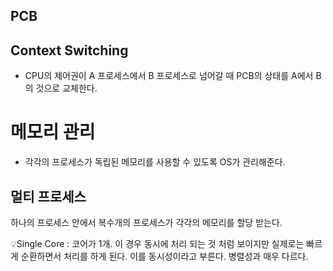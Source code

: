## PCB

## Context Switching
- CPU의 제어권이 A 프로세스에서 B 프로세스로 넘어갈 때 PCB의 상태를 A에서 B의 것으로 교체한다. 

# 메모리 관리
- 각각의 프로세스가 독립된 메모리를 사용할 수 있도록 OS가 관리해준다.

## 멀티 프로세스
하나의 프로세스 안에서 복수개의 프로세스가 각각의 메모리를 할당 받는다.

💡Single Core : 코어가 1개. 이 경우 동시에 처리 되는 것 처럼 보이지만 실제로는 빠르게 순환하면서 처리를 하게 된다. 이를 동시성이라고 부른다. 병렬성과 매우 다르다.
